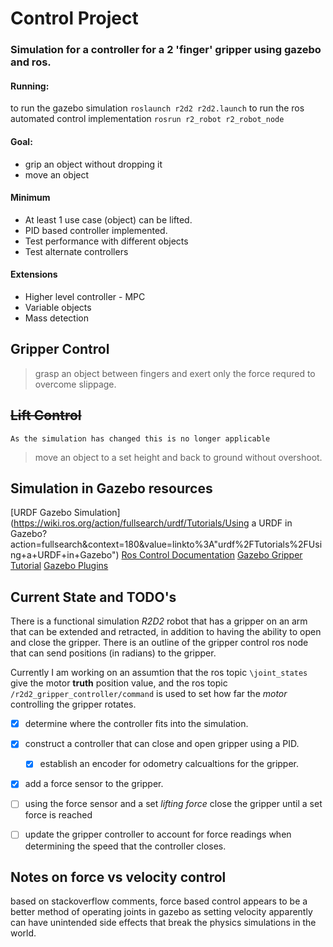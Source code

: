 # Control Project
### Simulation for a controller for a 2 'finger' gripper using gazebo and ros.

#### Running:
to run the gazebo simulation `roslaunch r2d2 r2d2.launch`
to run the ros automated control implementation `rosrun r2_robot r2_robot_node`

#### Goal:
+ grip an object without dropping it
+ move an object

#### Minimum
+ At least 1 use case (object) can be lifted.
+ PID based controller implemented.
+ Test performance with different objects
+ Test alternate controllers

#### Extensions
+ Higher level controller - MPC
+ Variable objects
+ Mass detection

## Gripper Control
> grasp an object between fingers and exert only the force requred to overcome slippage.

## ~~Lift Control~~
`As the simulation has changed this is no longer applicable`
> move an object to a set height and back to ground without overshoot.

## Simulation in Gazebo resources
[URDF Gazebo Simulation](https://wiki.ros.org/action/fullsearch/urdf/Tutorials/Using a URDF in Gazebo?action=fullsearch&context=180&value=linkto%3A"urdf%2FTutorials%2FUsing+a+URDF+in+Gazebo")
[Ros Control Documentation](http://gazebosim.org/tutorials?tut=ros_control&cat=connect_ros)
[Gazebo Gripper Tutorial](http://gazebosim.org/tutorials/?tut=simple_gripper)
[Gazebo Plugins](http://gazebosim.org/tutorials?tut=ros_gzplugins#Pluginsavailableingazebo_plugins)

## Current State and TODO's

There is a functional simulation *R2D2* robot that has a gripper on an arm that can be extended and retracted, in addition to having the ability to open and close the gripper. There is an outline of the gripper control ros node that can send positions (in radians) to the gripper.

Currently I am working on an assumtion that the ros topic `\joint_states` give the motor **truth** position value, and the ros topic `/r2d2_gripper_controller/command` is used to set how far the *motor* controlling the gripper rotates.

- [x] determine where the controller fits into the simulation.
- [x] construct a controller that can close and open gripper using a PID.
  - [x] establish an encoder for odometry calcualtions for the gripper.
- [x] add a force sensor to the gripper.
- [  ] using the force sensor and a set *lifting force* close the gripper until a set force is reached
- [  ] update the gripper controller to account for force readings when determining the speed that the controller closes.


## Notes on force vs velocity control
based on stackoverflow comments, force based control appears to be a better method of operating joints in gazebo as setting velocity apparently can have unintended side effects that break the physics simulations in the world.
